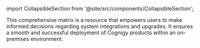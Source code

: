 import CollapsibleSection from '@site/src/components/CollapsibleSection';

This comprehensive matrix is a resource
that empowers users to make informed decisions regarding system integrations and upgrades.
It ensures a smooth and successful deployment of Cognigy products within an on-premises environment.